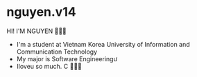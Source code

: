 # nguyen.v14
HI! I'M NGUYEN 🧑‍💻👋
+ I'm a student at Vietnam Korea University of Information and Communication Technology 
+ My major is Software Engineeringư
+ Iloveu so much. C 🫶💗🧡

